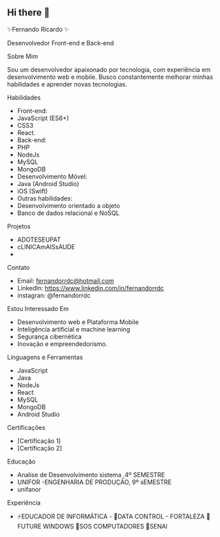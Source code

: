 ## Hi there 👋

✨Fernando Ricardo ✨

Desenvolvedor Front-end e Back-end

Sobre Mim

Sou um desenvolvedor apaixonado por tecnologia, com experiência em desenvolvimento web e mobile. Busco constantemente melhorar minhas habilidades e aprender novas tecnologias.

Habilidades

- Front-end:
- JavaScript (ES6+)
- CSS3
- React.
- Back-end:
- PHP
- NodeJs
- MySQL
- MongoDB
- Desenvolvimento Móvel:
- Java (Android Studio)
- iOS (Swift)
- Outras habilidades:
- Desenvolvimento orientado a objeto
- Banco de dados relacional e NoSQL

Projetos

- ADOTESEUPAT
- cLINICAmAISsAUDE
- 

Contato

- Email: fernandorrdc@hotmail.com
- LinkedIn: https://www.linkedin.com/in/fernandorrdc
- instagran: @fernandorrdc

Estou Interessado Em

- Desenvolvimento web e Plataforma Mobile
- Inteligência artificial e machine learning
- Segurança cibernética
- Inovação e empreendedorismo.

Linguagens e Ferramentas

- JavaScript
- Java
- NodeJs
- React
- MySQL
- MongoDB
- Android Studio

Certificações

- [Certificação 1]
- [Certificação 2]

Educação

- Analise de Desenvolvimento sistema ,4º SEMESTRE
- UNIFOR
-ENGENHARIA DE PRODUÇÃO, 9º sEMESTRE 
- unifanor

Experiência

- ⚡EDUCADOR DE INFORMÁTICA - 
	  👯DATA CONTROL - FORTALEZA
	  👯FUTURE WINDOWS
	  👯SOS COMPUTADORES 
	  👯SENAI





